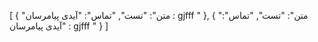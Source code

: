 [
  {
    "متن": "تست",
    "تماس": "آیدی پیامرسان : gjfff "
  },
  {
    "متن": "تست",
    "تماس": "آیدی پیامرسان : gjfff "
  }
]